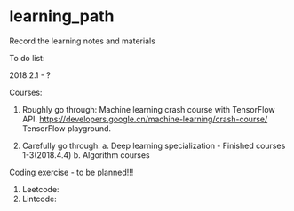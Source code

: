 # learning_path
Record the learning notes and materials

To do list:

2018.2.1 - ?

Courses:
1. Roughly go through:
   Machine learning crash course with TensorFlow API. https://developers.google.cn/machine-learning/crash-course/
        TensorFlow playground.
        
2. Carefully go through:
    a. Deep learning specialization - Finished courses 1-3(2018.4.4)
    b. Algorithm courses
    
Coding exercise - to be planned!!!
 1. Leetcode:
 2. Lintcode:
